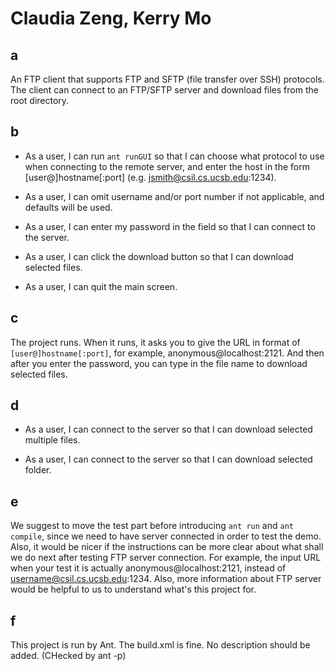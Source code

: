 # Claudia Zeng, Kerry Mo

## a
  An FTP client that supports FTP and SFTP (file transfer over SSH) protocols. The client can connect to an FTP/SFTP server and download files from the root directory.
  
## b
  * As a user, I can run `ant runGUI` so that I can choose what protocol to use when connecting to the remote server, and enter the host in the form [user@]hostname[:port] (e.g. jsmith@csil.cs.ucsb.edu:1234).
  
  * As a user, I can omit username and/or port number if not applicable, and defaults will be used.
  
  * As a user, I can enter my password in the field so that I can connect to the server.
  
  * As a user, I can click the download button so that I can download selected files.
  
  * As a user, I can quit the main screen.
  
## c
  The project runs. When it runs, it asks you to give the URL in format of `[user@]hostname[:port]`, for example, anonymous@localhost:2121. And then after you enter the password, you can type in the file name to download selected files.

## d
  * As a user, I can connect to the server so that I can download selected multiple files.

  * As a user, I can connect to the server so that I can download selected folder.
  
## e

  We suggest to move the test part before introducing `ant run` and `ant compile`, since we need to have server connected in order to test the demo. Also, it would be nicer if the instructions can be more clear about what shall we do next after testing FTP server connection. For example, the input URL when your test it is actually anonymous@localhost:2121, instead of username@csil.cs.ucsb.edu:1234.
  Also, more information about FTP server would be helpful to us to understand what's this project for.
  
## f

  This project is run by Ant. The build.xml is fine. No description should be added. (CHecked by ant -p)
  


  
  
  
